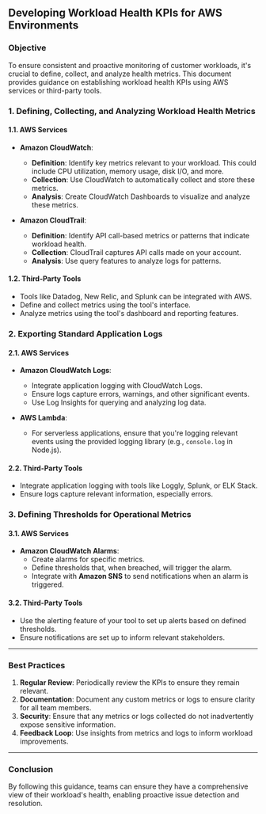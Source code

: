 ## **Developing Workload Health KPIs for AWS Environments**

### **Objective**
To ensure consistent and proactive monitoring of customer workloads, it's crucial to define, collect, and analyze health metrics. This document provides guidance on establishing workload health KPIs using AWS services or third-party tools.

### **1. Defining, Collecting, and Analyzing Workload Health Metrics**

#### **1.1. AWS Services**

- **Amazon CloudWatch**:
  - **Definition**: Identify key metrics relevant to your workload. This could include CPU utilization, memory usage, disk I/O, and more.
  - **Collection**: Use CloudWatch to automatically collect and store these metrics.
  - **Analysis**: Create CloudWatch Dashboards to visualize and analyze these metrics.

- **Amazon CloudTrail**:
  - **Definition**: Identify API call-based metrics or patterns that indicate workload health.
  - **Collection**: CloudTrail captures API calls made on your account.
  - **Analysis**: Use query features to analyze logs for patterns.

#### **1.2. Third-Party Tools**

- Tools like Datadog, New Relic, and Splunk can be integrated with AWS.
- Define and collect metrics using the tool's interface.
- Analyze metrics using the tool's dashboard and reporting features.

### **2. Exporting Standard Application Logs**

#### **2.1. AWS Services**

- **Amazon CloudWatch Logs**:
  - Integrate application logging with CloudWatch Logs.
  - Ensure logs capture errors, warnings, and other significant events.
  - Use Log Insights for querying and analyzing log data.

- **AWS Lambda**:
  - For serverless applications, ensure that you're logging relevant events using the provided logging library (e.g., `console.log` in Node.js).

#### **2.2. Third-Party Tools**

- Integrate application logging with tools like Loggly, Splunk, or ELK Stack.
- Ensure logs capture relevant information, especially errors.

### **3. Defining Thresholds for Operational Metrics**

#### **3.1. AWS Services**

- **Amazon CloudWatch Alarms**:
  - Create alarms for specific metrics.
  - Define thresholds that, when breached, will trigger the alarm.
  - Integrate with **Amazon SNS** to send notifications when an alarm is triggered.

#### **3.2. Third-Party Tools**

- Use the alerting feature of your tool to set up alerts based on defined thresholds.
- Ensure notifications are set up to inform relevant stakeholders.

---

### **Best Practices**

1. **Regular Review**: Periodically review the KPIs to ensure they remain relevant.
2. **Documentation**: Document any custom metrics or logs to ensure clarity for all team members.
3. **Security**: Ensure that any metrics or logs collected do not inadvertently expose sensitive information.
4. **Feedback Loop**: Use insights from metrics and logs to inform workload improvements.

---

### **Conclusion**
By following this guidance, teams can ensure they have a comprehensive view of their workload's health, enabling proactive issue detection and resolution.
